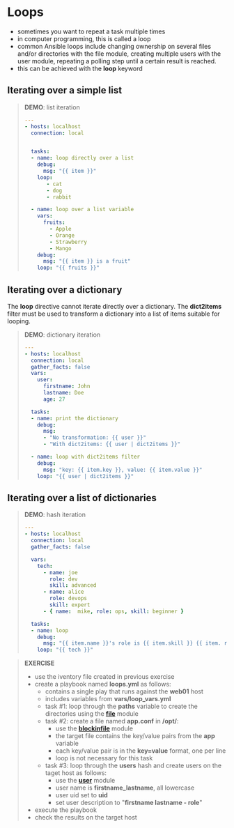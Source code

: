 # Loops
- sometimes you want to repeat a task multiple times
- in computer programming, this is called a loop
- common Ansible loops include changing ownership on several files and/or directories with the file module, creating multiple users with the user module, repeating a polling step until a certain result is reached.
- this can be achieved with the **loop** keyword


## Iterating over a simple list

> **DEMO**: list iteration
>
> ```yaml
> ---
> - hosts: localhost
>   connection: local
>
>
>   tasks:
>   - name: loop directly over a list
>     debug:
>       msg: "{{ item }}"
>     loop:
>        - cat
>        - dog
>        - rabbit
>
>   - name: loop over a list variable
>     vars:
>       fruits:
>         - Apple
>         - Orange
>         - Strawberry
>         - Mango
>     debug:
>       msg: "{{ item }} is a fruit"
>     loop: "{{ fruits }}"
> ```

## Iterating over a dictionary
The **loop** directive cannot iterate directly over a dictionary.
The **dict2items** filter must be used to transform a dictionary into a list of items suitable for looping.

> **DEMO**: dictionary iteration
>
> ```yaml
> ---
> - hosts: localhost
>   connection: local
>   gather_facts: false
>   vars:
>     user:
>       firstname: John
>       lastname: Doe
>       age: 27
>
>   tasks:
>   - name: print the dictionary
>     debug:
>       msg:
>       - "No transformation: {{ user }}"
>       - "With dict2items: {{ user | dict2items }}"
>
>   - name: loop with dict2items filter
>     debug:
>       msg: "key: {{ item.key }}, value: {{ item.value }}"
>     loop: "{{ user | dict2items }}"
> ```

## Iterating over a list of dictionaries

> **DEMO**: hash iteration
>
> ```yaml
> ---
> - hosts: localhost
>   connection: local
>   gather_facts: false
>
>   vars:
>     tech:
>       - name: joe
>         role: dev
>         skill: advanced
>       - name: alice
>         role: devops
>         skill: expert
>       - { name:  mike, role: ops, skill: beginner }
>
>   tasks:
>   - name: loop
>     debug:
>       msg: "{{ item.name }}'s role is {{ item.skill }} {{ item. role }}"
>     loop: "{{ tech }}"
> ```

> **EXERCISE**
>
> - use the iventory file created in previous exercise
> - create a playbook named **loops.yml** as follows:
>   - contains a single play that runs against the **web01** host
>   - includes variables from **vars/loop_vars.yml**
>   - task #1: loop through the **paths** variable to create the directories using the [**file**](https://docs.ansible.com/ansible/latest/collections/ansible/builtin/file_module.html) module
>   - task #2: create a file named **app.conf** in **/opt/**:
>     - use the [**blockinfile**](https://docs.ansible.com/ansible/latest/collections/ansible/builtin/blockinfile_module.html) module
>     - the target file contains the key/value pairs from the **app** variable
>     - each key/value pair is in the **key=value** format, one per line
>     - loop is not necessary for this task
>   - task #3: loop through the **users** hash and create users on the taget host as follows:
>     - use the [**user**](https://docs.ansible.com/ansible/latest/collections/ansible/builtin/user_module.html) module
>     - user name is **firstname_lastname**, all lowercase
>     - user uid set to **uid**
>     - set user description to "**firstname lastname - role**"
> - execute the playbook
> - check the results on the target host

